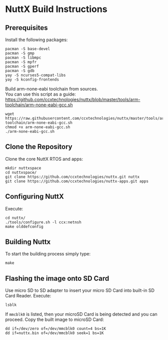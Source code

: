 # NuttX Build Instructions

## Prerequisites

Install the following packages:

    pacman -S base-devel
    pacman -S gmp
    pacman -S libmpc
    pacman -S mpfr
    pacman -S gperf
    pacman -S gdb
    yay -S ncurses5-compat-libs
    yay -S kconfig-frontends

Build arm-none-eabi toolchain from sources.\
You can use this script as a guide:\
https://github.com/ccxtechnologies/nuttx/blob/master/tools/arm-toolchain/arm-none-eabi-gcc.sh

    wget https://raw.githubusercontent.com/ccxtechnologies/nuttx/master/tools/arm-toolchain/arm-none-eabi-gcc.sh
    chmod +x arm-none-eabi-gcc.sh
    ./arm-none-eabi-gcc.sh

## Clone the Repository

Clone the core NuttX RTOS and apps:

    mkdir nuttxspace
    cd nuttxspace/
    git clone https://github.com/ccxtechnologies/nuttx.git nuttx
    git clone https://github.com/ccxtechnologies/nuttx-apps.git apps

## Configuring NuttX

Execute:

    cd nuttx/
    ./tools/configure.sh -l ccx:netnsh
    make olddefconfig

## Building Nuttx
To start the building process simply type:

    make

## Flashing the image onto SD Card

Use micro SD to SD adapter to insert your micro SD Card into built-in SD Card Reader.
Execute:

    lsblk

If `mmcblk0` is listed, then your microSD Card is being detected and you can proceed.
Copy the built image to microSD Card:

    dd if=/dev/zero of=/dev/mmcblk0 count=4 bs=1K
    dd if=nuttx.bin of=/dev/mmcblk0 seek=1 bs=1K
